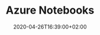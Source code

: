 ---
title: "Azure Notebooks"
images:
  - path: azure-notebook-landing.png
  - path: azure-notebook-notebook.png
  - path: azure-notebook-projects.png
categories:
  - Analysis and Computations
  - Publishing and Sharing
tags:
  - Visualization
  - Presentation
  - Open Science
  - Note-taking
  - Programming
  - Statistical Software
links:
  - name: Azure Notebook
    link: https://notebooks.azure.com/
summary: "Azure notebooks is simply a hosted Jupyter notebook."
features:
  - Jupyter notebooks
platforms:
  - Web
plans:
  - name: Free
    description:
date: 2020-04-26T16:39:00+02:00
draft: false
---